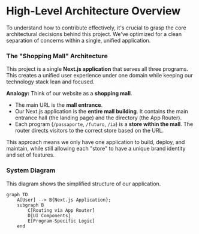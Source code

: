 # High-Level Architecture Overview

To understand how to contribute effectively, it's crucial to grasp the core architectural decisions behind this project. We've optimized for a clean separation of concerns within a single, unified application.

### The "Shopping Mall" Architecture

This project is a single **Next.js application** that serves all three programs. This creates a unified user experience under one domain while keeping our technology stack lean and focused.

**Analogy:** Think of our website as a **shopping mall**.

* The main URL is the **mall entrance**.
* Our Next.js application is the **entire mall building**. It contains the main entrance hall (the landing page) and the directory (the App Router).
* Each program (`/passaporte`, `/futuro`, `/ia`) is a **store within the mall**. The router directs visitors to the correct store based on the URL.

This approach means we only have one application to build, deploy, and maintain, while still allowing each "store" to have a unique brand identity and set of features.

### System Diagram

This diagram shows the simplified structure of our application.

```mermaid
graph TD
    A[User] --> B{Next.js Application};
    subgraph B
        C[Routing via App Router]
        D[UI Components]
        E[Program-Specific Logic]
    end
```
